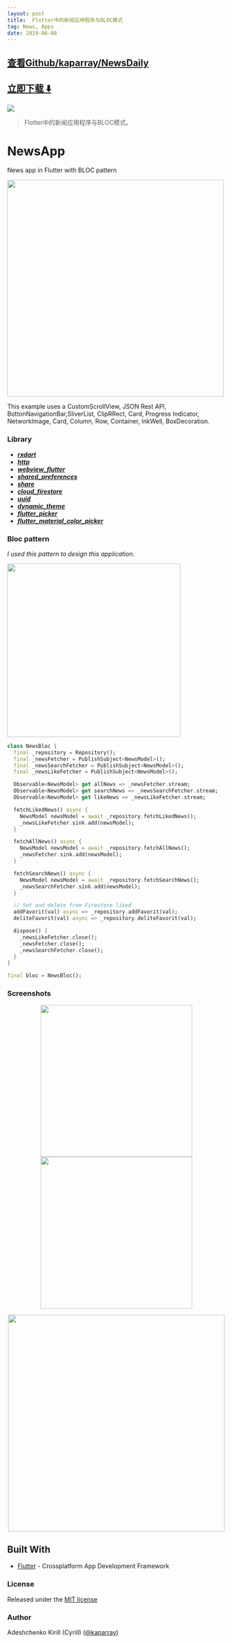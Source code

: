 ```yaml
---
layout: post
title:  Flotter中的新闻应用程序与BLOC模式
tag: News, Apps
date: 2019-06-08
---
```


 

## [查看Github/kaparray/NewsDaily](http://github.com/kaparray/NewsDaily)
## [立即下载 ️⬇️ ](https://codeload.github.com/kaparray/NewsDaily/zip/master) 


 
![](https://flutterawesome.com/content/images/2019/02/NewsApp.jpg)
 
>
> Flotter中的新闻应用程序与BLOC模式。
>

 
# NewsApp
News app in Flutter with BLOC pattern

<img src="https://github.com/kaparray/NewsApp/blob/master/assetss/NewsAppFlutterAsset_2.jpeg" width="500"/>



This example uses a CustomScrollView, JSON Rest API, BottonNavigationBar,SliverList, ClipRRect, Card, Progress Indicator, NetworkImage, Card, Column, Row, Container, InkWell, BoxDecoration.



### Library 
* [*__rxdart__*](https://pub.dartlang.org/packages/rxdart)
* [*__http__*](https://pub.dartlang.org/packages/http)
* [*__webview_flutter__*](https://pub.dartlang.org/packages/webview_flutter)
* [*__shared_preferences__*](https://pub.dartlang.org/packages/shared_preferences)
* [*__share__*](https://pub.dartlang.org/packages/share)
* [*__cloud_firestore__*](https://pub.dartlang.org/packages/cloud_firestore)
* [*__uuid__*](https://pub.dartlang.org/packages/uuid)
* [*__dynamic_theme__*](https://pub.dartlang.org/packages/dynamic_theme)
* [*__flutter_picker__*](https://pub.dartlang.org/packages/flutter_picker)
* [*__flutter_material_color_picker__*](https://pub.dartlang.org/packages/flutter_material_color_picker)

### Bloc pattern

*I used this pattern to design this application.*

<img src="https://cdn-images-1.medium.com/max/1600/1*MqYPYKdNBiID0mZ-zyE-mA.png"  width="400"/>

```dart
class NewsBloc {
  final _repository = Repository();
  final _newsFetcher = PublishSubject<NewsModel>();
  final _newsSearchFetcher = PublishSubject<NewsModel>();
  final _newsLikeFetcher = PublishSubject<NewsModel>();

  Observable<NewsModel> get allNews => _newsFetcher.stream;
  Observable<NewsModel> get searchNews => _newsSearchFetcher.stream;
  Observable<NewsModel> get likeNews => _newsLikeFetcher.stream;

  fetchLikedNews() async {
    NewsModel newsModel = await _repository.fetchLikedNews();
    _newsLikeFetcher.sink.add(newsModel);
  }

  fetchAllNews() async {
    NewsModel newsModel = await _repository.fetchAllNews();
    _newsFetcher.sink.add(newsModel);
  }

  fetchSearchNews() async {
    NewsModel newsModel = await _repository.fetchSearchNews();
    _newsSearchFetcher.sink.add(newsModel);
  }

  // Set and delete from Firestore liked
  addFavorit(val) async => _repository.addFavorit(val);
  deliteFavorit(val) async => _repository.deliteFavorit(val);

  dispose() {
    _newsLikeFetcher.close();
    _newsFetcher.close();
    _newsSearchFetcher.close();
  }
}

final bloc = NewsBloc();
```

### Screenshots

<p align="center">
  <img src="https://github.com/kaparray/NewsApp/blob/master/assetss/NewsAppFlutterAsset_3.jpeg" width="350"/>
    <img src="https://github.com/kaparray/NewsApp/blob/master/assetss/NewsAppFlutterAsset_4.jpeg" width="350"/>

</p>
<p align="center">
  <img src="https://github.com/kaparray/NewsApp/blob/master/assetss/NewsAppFlutterAsset_1.gif" width="500"/>
</p>



## Built With
* [Flutter](https://flutter.io) - Crossplatform App Development Framework

### License
Released under the [MIT license](https://github.com/kaparray/NewsApp/blob/master/LICENSE)

### Author

Adeshchenko Kirill (Cyrill) ([@kaparray](https://www.linkedin.com/in/kirill-adeshchenko-b86362161/))

